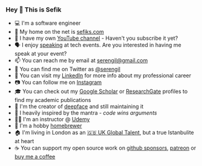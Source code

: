 ### Hey 👋 This is Sefik

- 💻 I'm a software engineer
- 🔗 My home on the net is [sefiks.com](https://sefiks.com/)
- 🎥 I have my own [YouTube channel](https://www.youtube.com/@sefiks?sub_confirmation=1) - Haven't you subscribe it yet?
- 🗣️ I enjoy [speaking](https://sefiks.com/talks/) at tech events. Are you interested in having me speak at your event?
- 📫 You can reach me by email at [serengil@gmail.com](mailto:serengil@gmail.com)
- 🐤 You can find me on Twitter as [@serengil](https://twitter.com/intent/user?screen_name=serengil)
- 💼 You can visit my [LinkedIn](https://www.linkedin.com/in/serengil/) for more info about my professional career
- 📷 You can follow me on [Instagram](https://www.instagram.com/serengil/)
- 🎓 You can check out my [Google Scholar](https://scholar.google.com/citations?user=hEpTGR0AAAAJ&hl=en) or [ResearchGate](https://www.researchgate.net/profile/Sefik-Serengil) profiles to find my academic publications
- 🤖 I'm the creator of [deepface](https://github.com/serengil/deepface) and still maintaining it
- 💬 I heavily inspired by the mantra - *code wins arguments*
- 🧑‍🏫 I'm an instructor @ [Udemy](https://www.udemy.com/user/sefik-ilkin-serengil/)
- 🍺 I'm a hobby [homebrewer](https://www.youtube.com/watch?v=g-u-y138jpY&list=PLsS_1RYmYQQGR8zp9GK6KnCWkwkvQrxY1&index=1)
- 🏠 I'm living in London as an [🇬🇧 UK Global Talent](https://sefiks.com/2024/03/27/my-experience-for-the-uk-global-talent-visa-as-a-software-developer/), but a true Istanbulite at heart
- ☕ You can support my open source work on [github sponsors](https://github.com/sponsors/serengil), [patreon](https://www.patreon.com/serengil?source=github) or [buy me a coffee](https://buymeacoffee.com/serengil)
